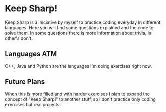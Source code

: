 # Keep Sharp!
Keep Sharp is a iniciative by myself to practice coding everyday in different languages.
Here you will find some questions explained and the code to solve them. In some questions there is more information about trivia, in other's don't. 

## Languages ATM
C++, Java and Python are the languages i'm doing exercises right now.

## Future Plans
When this is more filled and with harder exercises I plan to expand the concept of "Keep Sharp!" to another stuff, so i don't practice only coding exercises but real projects.
